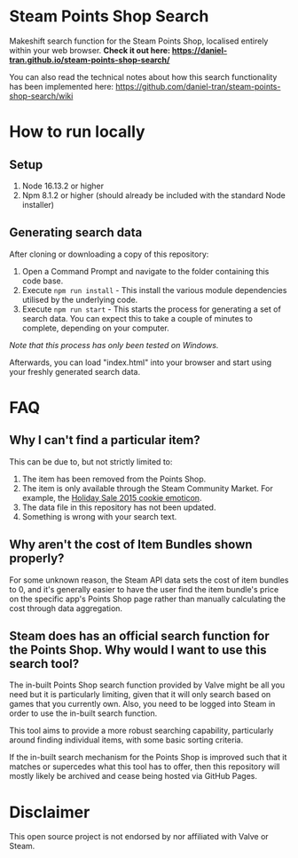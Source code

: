 # Steam Points Shop Search

Makeshift search function for the Steam Points Shop, localised entirely within your web browser.
**Check it out here: https://daniel-tran.github.io/steam-points-shop-search/**

You can also read the technical notes about how this search functionality has been implemented here: https://github.com/daniel-tran/steam-points-shop-search/wiki

# How to run locally

## Setup

1. Node 16.13.2 or higher
2. Npm 8.1.2 or higher (should already be included with the standard Node installer)

## Generating search data

After cloning or downloading a copy of this repository:

1. Open a Command Prompt and navigate to the folder containing this code base.
2. Execute `npm run install` - This install the various module dependencies utilised by the underlying code.
3. Execute `npm run start` - This starts the process for generating a set of search data. You can expect this to take a couple of minutes to complete, depending on your computer.

_Note that this process has only been tested on Windows._

Afterwards, you can load "index.html" into your browser and start using your freshly generated search data.

# FAQ

## Why I can't find a particular item?

This can be due to, but not strictly limited to:

1. The item has been removed from the Points Shop.
2. The item is only available through the Steam Community Market. For example, the [Holiday Sale 2015 cookie emoticon](https://steamcommunity.com/market/listings/753/425280-%3A2015cookie%3A).
3. The data file in this repository has not been updated.
4. Something is wrong with your search text.

## Why aren't the cost of Item Bundles shown properly?

For some unknown reason, the Steam API data sets the cost of item bundles to 0, and it's generally easier to have the user find the item bundle's price on the specific app's Points Shop page rather than manually calculating the cost through data aggregation.

## Steam does has an official search function for the Points Shop. Why would I want to use this search tool?

The in-built Points Shop search function provided by Valve might be all you need but it is particularly limiting, given that it will only search based on games that you currently own. Also, you need to be logged into Steam in order to use the in-built search function.

This tool aims to provide a more robust searching capability, particularly around finding individual items, with some basic sorting criteria.

If the in-built search mechanism for the Points Shop is improved such that it matches or supercedes what this tool has to offer, then this repository will mostly likely be archived and cease being hosted via GitHub Pages.

# Disclaimer

This open source project is not endorsed by nor affiliated with Valve or Steam.
